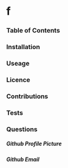 
# f

### 

### Table of Contents

### Installation

### Useage

### Licence

### Contributions

### Tests

### Questions
##### Github Profile Picture
##### Github Email

